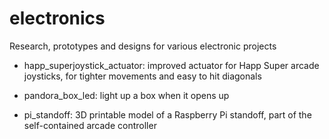 # electronics
Research, prototypes and designs for various electronic projects

 - happ_superjoystick_actuator: improved actuator for Happ Super arcade
   joysticks, for tighter movements and easy to hit diagonals

 - pandora_box_led: light up a box when it opens up

 - pi_standoff: 3D printable model of a Raspberry Pi standoff, part of the
   self-contained arcade controller
